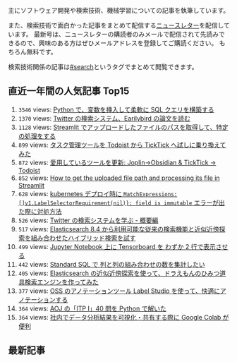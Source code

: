 主にソフトウェア開発や検索技術、機械学習についての記事を執筆しています。

また、検索技術で面白かった記事をまとめて配信する[ニュースレター](https://searchengineeringnewsletter.substack.com/)を配信しています。
最新号は、ニュースレターの購読者のみメールで配信されて先読みできるので、興味のある方はぜひメールアドレスを登録してご購読ください。
もちろん無料です。

検索技術関係の記事は[#search](/tags/search/)というタグでまとめて閲覧できます。

## 直近一年間の人気記事 Top15

1. `3546` views: [Python で、変数を挿入して柔軟に SQL クエリを構築する](/posts/2021-04-29/)
1. `1370` views: [Twitter の検索システム、Earilybird の論文を読む](/posts/2023-04-29-0030/)
1. `1128` views: [Streamlit でアップロードしたファイルのパスを取得して、特定の処理をする](/posts/2021-07-08/)
1. `899` views: [タスク管理ツールを Todoist から TickTick へ試しに乗り換えてみた](/posts/2022-03-13/)
1. `872` views: [愛用しているツールを更新: Joplin→Obsidian & TickTick → Todoist](/posts/2022-06-03-2133/)
1. `852` views: [How to get the uploaded file path and processing its file in Streamlit](/posts/2021-07-09/)
1. `628` views: [kubernetes デプロイ時に `MatchExpressions:[]v1.LabelSelectorRequirement(nil)}: field is immutable` エラーが出た際に対処方法](/posts/2021-12-02/)
1. `526` views: [Twitter の検索システムを学ぶ - 概要編](/posts/2023-04-17-2252/)
1. `517` views: [Elasticsearch 8.4 から利用可能な従来の検索機能と近似近傍探索を組み合わせたハイブリッド検索を試す](/posts/2022-10-29-2337/)
1. `499` views: [Jupyter Notebook 上に Tensorboard を わずか 2 行で表示させる](/posts/2019-09-25/)
1. `442` views: [Standard SQL で 列と列の組み合わせの数を集計したい](/posts/2021-02-09/)
1. `405` views: [Elasticsearch の近似近傍探索を使って、ドラえもんのひみつ道具検索エンジンを作ってみた](/posts/2022-10-23-2344/)
1. `377` views: [OSS のアノテーションツール Label Studio を使って、快適にアノテーションする](/posts/2022-01-09/)
1. `364` views: [AOJ の「ITP I」40 問を Python で解いた](/posts/2020-08-04/)
1. `364` views: [社内でデータ分析結果を可視化・共有する際に Google Colab が便利](/posts/2022-05-10-2200/)

## 最新記事
